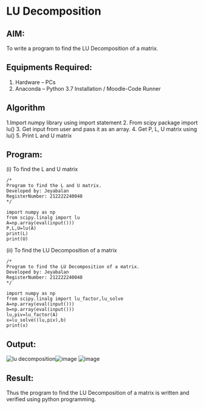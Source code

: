 # LU Decomposition 

## AIM:
To write a program to find the LU Decomposition of a matrix.

## Equipments Required:
1. Hardware – PCs
2. Anaconda – Python 3.7 Installation / Moodle-Code Runner

## Algorithm
1.Import numpy library using import statement
2. From scipy package import lu()
3. Get input from user and pass it as an array.
4. Get P, L, U matrix using lu()
5. Print L and U matrix

## Program:
(i) To find the L and U matrix
```
/*
Program to find the L and U matrix.
Developed by: Jeyabalan
RegisterNumber: 212222240040
*/
```
```
import numpy as np
from scipy.linalg import lu
A=np.array(eval(input()))
P,L,U=lu(A)
print(L)
print(U)
```
(ii) To find the LU Decomposition of a matrix
```
/*
Program to find the LU Decomposition of a matrix.
Developed by: Jeyabalan
RegisterNumber: 212222240040
*/
```
```
import numpy as np
from scipy.linalg import lu_factor,lu_solve
A=np.array(eval(input()))
b=np.array(eval(input()))
lu,piv=lu_factor(A)
x=lu_solve((lu,piv),b)
print(x)
```

## Output:
![lu decomposition]()![image](https://github.com/jeyaqbalan7/LU-Decomposition/assets/119393851/9b51b595-8890-49de-90ff-a80b33af4e1f)
![image](https://github.com/jeyaqbalan7/LU-Decomposition/assets/119393851/3e5adf39-b56a-47e2-a293-29979e0c6731)



## Result:
Thus the program to find the LU Decomposition of a matrix is written and verified using python programming.

